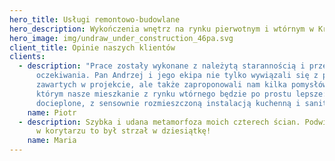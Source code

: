 ```yaml
---
hero_title: Usługi remontowo-budowlane
hero_description: Wykończenia wnętrz na rynku pierwotnym i wtórnym w Krakowie i okolicach
hero_image: img/undraw_under_construction_46pa.svg
client_title: Opinie naszych klientów
clients:
  - description: "Prace zostały wykonane z należytą starannością i przerosły nasze
      oczekiwania. Pan Andrzej i jego ekipa nie tylko wywiązali się z prac
      zawartych w projekcie, ale także zaproponowali nam kilka pomysłów, dzięki
      którym nasze mieszkanie z rynku wtórnego będzie po prostu lepsze: lepiej
      docieplone, z sensownie rozmieszczoną instalacją kuchenną i sanitarną."
    name: Piotr
  - description: Szybka i udana metamorfoza moich czterech ścian. Podwieszany sufit
      w korytarzu to był strzał w dziesiątkę!
    name: Maria
---
```

